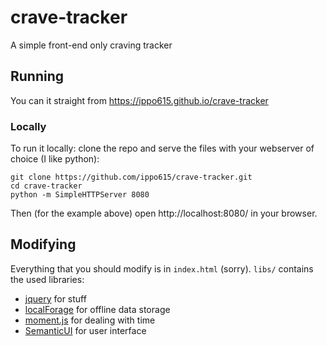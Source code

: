 # crave-tracker
A simple front-end only craving tracker

## Running

You can it straight from https://ippo615.github.io/crave-tracker

### Locally

To run it locally: clone the repo and serve the files with your
webserver of choice (I like python):

	git clone https://github.com/ippo615/crave-tracker.git
	cd crave-tracker
	python -m SimpleHTTPServer 8080

Then (for the example above) open http://localhost:8080/ in your
browser.

## Modifying

Everything that you should modify is in `index.html` (sorry). `libs/`
contains the used libraries:

 - [jquery](http://jquery.com/) for stuff
 - [localForage](https://github.com/mozilla/localForage) for offline data storage
 - [moment.js](http://momentjs.com/) for dealing with time
 - [SemanticUI](http://semantic-ui.com/) for user interface
